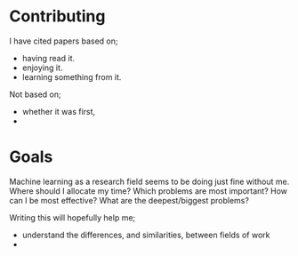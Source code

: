 # Contributing

I have cited papers based on;
- having read it.
- enjoying it.
- learning something from it.

Not based on;
- whether it was first,
-

# Goals

Machine learning as a research field seems to be doing just fine without me.
Where should I allocate my time? Which problems are most important?
How can I be most effective? What are the deepest/biggest problems?

Writing this will hopefully help me;
- understand the differences, and similarities, between fields of work
-

# 
